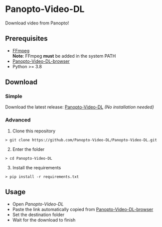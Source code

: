 # Panopto-Video-DL

Download video from Panopto!  

## Prerequisites  

- [FFmpeg](https://ffmpeg.org/download.html)   
	**Note**: FFmpeg **must** be added in the system PATH  
- [Panopto-Video-DL-browser](https://github.com/Panopto-Video-DL/Panopto-Video-DL-browser)  
- Python >= 3.8

## Download  

### Simple

Download the latest release: [Panopto-Video-DL](https://github.com/Panopto-Video-DL/Panopto-Video-DL/releases) _(No installation needed)_    

### Advanced

1. Clone this repository  
```bach
> git clone https://github.com/Panopto-Video-DL/Panopto-Video-DL.git
```
2. Enter the folder  
```bach
> cd Panopto-Video-DL
```
 3. Install the requirements  
```bach
> pip install -r requirements.txt
```

## Usage  

- Open _Panopto-Video-DL_  
- Paste the link automatically copied from [Panopto-Video-DL-browser](https://github.com/Panopto-Video-DL/Panopto-Video-DL-browser)  
- Set the destination folder  
- Wait for the download to finish  
